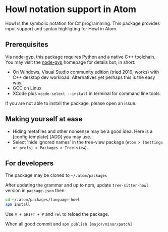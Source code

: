 # Howl notation support in Atom

Howl is the symbolic notation for C# programming. This package provides input support and syntax highligting for Howl in Atom.

## Prerequisites

Via node-gyp, this package requires Python and a native C++ toolchain. You may visit the [node-gyp](https://github.com/nodejs/node-gyp) homepage for details but, in short:

- On Windows, Visual Studio community edition (tried 2019, works) with C++ desktop dev workload. Alternatives yet perhaps this is the easy way.
- GCC on Linux
- XCode plus `xcode-select --install` in terminal for command line tools.

If you are not able to install the package, please open an issue.

## Making yourself at ease

- Hiding metafiles and other nonsense may be a good idea.
Here is a [config template] [ADD] you may use.
- Select 'hide ignored names' in the tree-view package (`Atom > [Settings or prefs] > Packages > Tree-view`).

## For developers

The package may be cloned to `~/.atom/packages`

After updating the grammar and up to npm, update `tree-sitter-howl` version in `package.json` then:

```bash
cd ~/.atom/packages/language-howl
apm install
```

Use `⌘ + SHIFT + P` and `rel` to reload the package.

When all good commit and `apm publish [major/minor/patch]`
